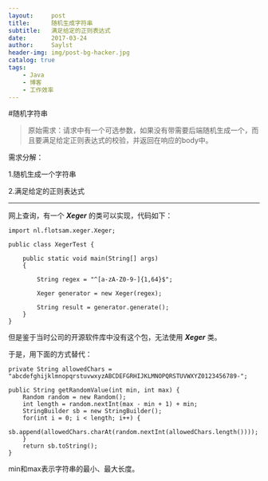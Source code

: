 ```yaml
---
layout:     post
title:      随机生成字符串
subtitle:   满足给定的正则表达式 
date:       2017-03-24
author:     Saylst
header-img: img/post-bg-hacker.jpg
catalog: true
tags:
    - Java
    - 博客
    - 工作效率
---
```


#随机字符串

>原始需求：请求中有一个可选参数，如果没有带需要后端随机生成一个，而且要满足给定正则表达式的校验，并返回在响应的body中。

需求分解：

1.随机生成一个字符串

2.满足给定的正则表达式

***

网上查询，有一个 ***Xeger*** 的类可以实现，代码如下：

    import nl.flotsam.xeger.Xeger;
    
    public class XegerTest {
    
	    public static void main(String[] args) 
		{
	    
		    String regex = "^[a-zA-Z0-9-]{1,64}$";
		      
		    Xeger generator = new Xeger(regex);
		       
		    String result = generator.generate(); 
	    }
    }

但是鉴于当时公司的开源软件库中没有这个包，无法使用 ***Xeger*** 类。

于是，用下面的方式替代：
    
    private String allowedChars = "abcdefghijklmnopqrstuvwxyzABCDEFGRHIJKLMNOPQRSTUVWXYZ0123456789-";
    
    public String getRandomValue(int min, int max) {
	    Random random = new Random();
	    int length = random.nextInt(max - min + 1) + min;
	    StringBuilder sb = new StringBuilder();
	    for(int i = 0; i < length; i++) {
	    sb.append(allowedChars.charAt(random.nextInt(allowedChars.length())));
	    }
	    return sb.toString();
    } 

min和max表示字符串的最小、最大长度。
